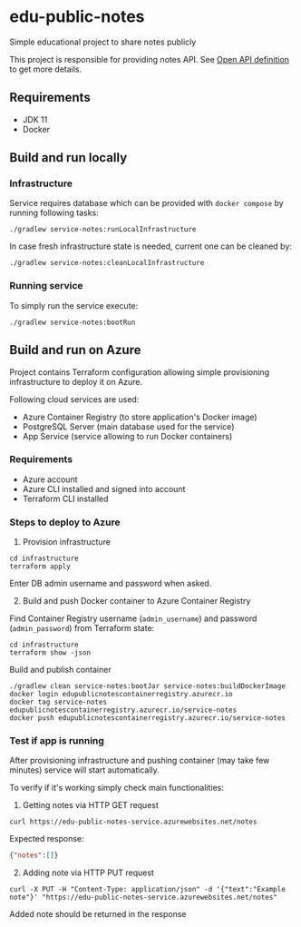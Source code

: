 # edu-public-notes

Simple educational project to share notes publicly

This project is responsible for providing notes API.
See [Open API definition](service-notes/api/notesApi.yaml) to get more details.

## Requirements
* JDK 11
* Docker

## Build and run locally

### Infrastructure

Service requires database which can be provided with `docker compose` by running following tasks:

```shell
./gradlew service-notes:runLocalInfrastructure 
```

In case fresh infrastructure state is needed, current one can be cleaned by:

```shell
./gradlew service-notes:cleanLocalInfrastructure
```

### Running service

To simply run the service execute:

```shell
./gradlew service-notes:bootRun
```
## Build and run on Azure

Project contains Terraform configuration allowing simple provisioning infrastructure to deploy
it on Azure.

Following cloud services are used:
* Azure Container Registry (to store application's Docker image)
* PostgreSQL Server (main database used for the service)
* App Service (service allowing to run Docker containers)

### Requirements

* Azure account
* Azure CLI installed and signed into account
* Terraform CLI installed

### Steps to deploy to Azure

1. Provision infrastructure

```shell
cd infrastructure
terraform apply
```

Enter DB admin username and password when asked.

2. Build and push Docker container to Azure Container Registry

Find Container Registry username (`admin_username`) and password (`admin_password`) from Terraform state:

```shell
cd infrastructure
terraform show -json
```

Build and publish container

```shell
./gradlew clean service-notes:bootJar service-notes:buildDockerImage
docker login edupublicnotescontainerregistry.azurecr.io
docker tag service-notes edupublicnotescontainerregistry.azurecr.io/service-notes
docker push edupublicnotescontainerregistry.azurecr.io/service-notes
```

### Test if app is running

After provisioning infrastructure and pushing container (may take few minutes) service will start
automatically.

To verify if it's working simply check main functionalities:

1. Getting notes via HTTP GET request

```shell
curl https://edu-public-notes-service.azurewebsites.net/notes
```

Expected response:
```json
{"notes":[]}
```

2. Adding note via HTTP PUT request

```shell
curl -X PUT -H "Content-Type: application/json" -d '{"text":"Example note"}' "https://edu-public-notes-service.azurewebsites.net/notes"
```

Added note should be returned in the response 
